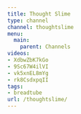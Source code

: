 ```yaml
---
title: Thought Slime
type: channel
channel: thoughtslime
menu:
  main:
    parent: Channels
videos:
- XdbwZbK7kGo
- 9Sc67W4ilVI
- vk5xnEL8mYg
- rk8CsdxpqII
tags:
- breadtube
url: /thoughtslime/
---
```

